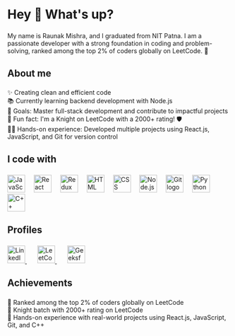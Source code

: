 <h1 align="left">Hey 👋 What's up?</h1>

###

<p align="left">My name is Raunak Mishra, and I graduated from NIT Patna. I am a passionate developer with a strong foundation in coding and problem-solving, ranked among the top 2% of coders globally on LeetCode. 🚀</p>

###

<h2 align="left">About me</h2>

###

<p align="left">
✨ Creating clean and efficient code<br>
📚 Currently learning backend development with Node.js<br>
🎯 Goals: Master full-stack development and contribute to impactful projects<br>
🎲 Fun fact: I'm a Knight on LeetCode with a 2000+ rating! 🛡️<br>
👨‍💻 Hands-on experience: Developed multiple projects using React.js, JavaScript, and Git for version control
</p>

###

<h2 align="left">I code with</h2>

###

<div align="left">
  <img src="https://cdn.jsdelivr.net/gh/devicons/devicon/icons/javascript/javascript-original.svg" height="40" alt="JavaScript logo" />
  <img width="12" />
  <img src="https://cdn.jsdelivr.net/gh/devicons/devicon/icons/react/react-original.svg" height="40" alt="React logo" />
  <img width="12" />
  <img src="https://cdn.jsdelivr.net/gh/devicons/devicon/icons/redux/redux-original.svg" height="40" alt="Redux logo" />
  <img width="12" />
  <img src="https://cdn.jsdelivr.net/gh/devicons/devicon/icons/html5/html5-original.svg" height="40" alt="HTML logo" />
  <img width="12" />
  <img src="https://cdn.jsdelivr.net/gh/devicons/devicon/icons/css3/css3-original.svg" height="40" alt="CSS logo" />
  <img width="12" />
  <img src="https://cdn.jsdelivr.net/gh/devicons/devicon/icons/nodejs/nodejs-original.svg" height="40" alt="Node.js logo" />
  <img width="12" />
  <img src="https://cdn.jsdelivr.net/gh/devicons/devicon/icons/git/git-original.svg" height="40" alt="Git logo" />
  <img width="12" />
  <img src="https://cdn.jsdelivr.net/gh/devicons/devicon/icons/python/python-original.svg" height="40" alt="Python logo" />
  <img width="12" />
  <img src="https://cdn.jsdelivr.net/gh/devicons/devicon/icons/cplusplus/cplusplus-original.svg" height="40" alt="C++ logo" />
</div>

###

<h2 align="left">Profiles</h2>

###

<div align="left">
  <a href="https://www.linkedin.com/in/raunak-mishra-115b37215" target="_blank">
    <img src="https://cdn.jsdelivr.net/gh/devicons/devicon/icons/linkedin/linkedin-original.svg" height="40" alt="LinkedIn logo" />
  </a>
  <img width="20" />
  <a href="https://leetcode.com/u/raunakmishra1243/" target="_blank">
    <img src="https://upload.wikimedia.org/wikipedia/commons/1/19/LeetCode_logo_black.png" height="40" alt="LeetCode logo" />
  </a>
  <img width="20" />
  <a href="https://auth.geeksforgeeks.org/user/raunakmishra1243" target="_blank">
    <img src="https://upload.wikimedia.org/wikipedia/commons/4/43/GeeksforGeeks.svg" height="40" alt="GeeksforGeeks logo" />
  </a>
</div>

###

<h2 align="left">Achievements</h2>

###

<p align="left">
🌟 Ranked among the top 2% of coders globally on LeetCode<br>
🌟 Knight batch with 2000+ rating on LeetCode<br>
🌟 Hands-on experience with real-world projects using React.js, JavaScript, Git, and C++<br>
</p>
